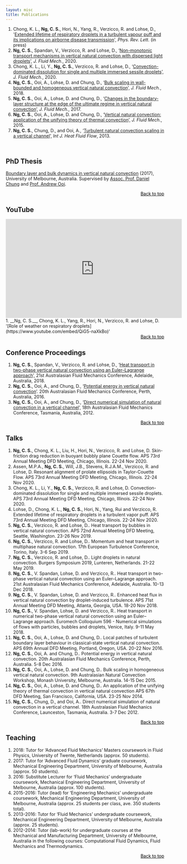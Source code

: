 ```yaml
---
layout: misc
title: Publications
---
```


<a class="anchor" id="anch_top"> </a>

1. Chong, K. L., __Ng, C. S.__, Hori, N., Yang, R., Verzicco, R. and Lohse, D., '[Extended lifetime of respiratory droplets in a turbulent vapour puff and its implications on airborne disease transmission](https://doi.org/10.1101/2020.08.04.20168468)', _Phys. Rev. Lett._ (in press) <!--[[pdf]](https://doi.org/10.1101/2020.08.04.20168468).-->
2. __Ng, C. S.__, Spandan, V., Verzicco, R. and Lohse, D., 
‘[Non-monotonic transport mechanisms in vertical natural convection with dispersed light droplets](https://doi.org/10.1017/jfm.2020.506)’, _J. Fluid Mech._, 2020.
3. Chong, K. L., Li, Y., __Ng, C. S.__, Verzicco, R. and Lohse, D., ‘[Convection-dominated dissolution for single and multiple immersed sessile droplets](https://doi.org/10.1017/jfm.2020.175)’, _J. Fluid Mech._, 2020.
4. __Ng, C. S.__, Ooi, A., Lohse, D. and Chung, D., ‘[Bulk scaling in wall-bounded and homogeneous vertical natural convection](https://arxiv.org/abs/1806.08341)’, _J. Fluid Mech._, 2018.
5. __Ng, C. S.__, Ooi, A., Lohse, D. and Chung, D., ‘[Changes in the boundary-layer structure at the edge of the ultimate regime in vertical natural convection](https://arxiv.org/abs/1806.08326)’, _J. Fluid Mech._, 2017.
6. __Ng, C. S.__, Ooi, A., Lohse, D. and Chung, D., ‘[Vertical natural convection: application of the unifying theory of thermal convection](https://arxiv.org/abs/1806.07698)’, _J. Fluid Mech._, 2015.
7. __Ng, C. S.__, Chung, D., and Ooi, A., ‘[Turbulent natural convection scaling in a vertical channel](https://doi.org/10.1016/j.ijheatfluidflow.2013.08.011)’, _Int J. Heat Fluid Flow_, 2013.


<br>

## PhD Thesis
[Boundary layer and bulk dynamics in vertical natural convection](https://minerva-access.unimelb.edu.au/handle/11343/197921) (2017), University of Melbourne, Australia. Supervised by [Assoc. Prof. Daniel Chung](https://people.eng.unimelb.edu.au/chungd1/) and [Prof. Andrew Ooi](https://findanexpert.unimelb.edu.au/profile/15528-andrew-ooi).

<div style="text-align: right"> <a style="color:black" href="#anch_top">Back to top</a> </div>

<!-- --- -->

## YouTube
<iframe width="560" height="315" src="https://www.youtube.com/embed/QiG5-naXkBo" frameborder="0" allow="accelerometer; autoplay; clipboard-write; encrypted-media; gyroscope; picture-in-picture" allowfullscreen></iframe>
1. __Ng, C. S.__, Chong, K. L., Yang, R., Hori, N., Verzicco, R. and Lohse, D. '[Role of weather on respiratory droplets](https://www.youtube.com/embed/QiG5-naXkBo)'

<div style="text-align: right"> <a style="color:black" href="#anch_top">Back to top</a> </div>


<!-- --- -->


## Conference Proceedings
1. __Ng, C. S.__, Spandan, V., Verzicco, R. and Lohse, D., ‘[Heat transport in two-phase vertical natural convection using an Euler–Lagrange approach](https://people.eng.unimelb.edu.au/imarusic/proceedings/21/Contribution_520_final.pdf)’, 21st Australasian Fluid Mechanics Conference, Adelaide, Australia, 2018.
2. __Ng, C. S.__, Ooi, A., and Chung, D., ‘[Potential energy in vertical natural convection](https://people.eng.unimelb.edu.au/imarusic/proceedings/20/727%20Paper.pdf)’. 20th Australasian Fluid Mechanics Conference, Perth, Australia, 2016.
3. __Ng, C. S.__, Ooi, A., and Chung, D., ‘[Direct numerical simulation of natural convection in a vertical channel](https://people.eng.unimelb.edu.au/imarusic/proceedings/18/222%20-%20Ng.pdf)’, 18th Australasian Fluid Mechanics Conference, Tasmania, Australia, 2012.

<div style="text-align: right"> <a style="color:black" href="#anch_top">Back to top</a> </div>

<!-- --- -->

## Talks
1. __Ng, C. S.__, Chong, K. L., Liu, H., Hori, N., Verzicco, R. and Lohse, D. Skin-friction drag reduction in buoyant bubbly plane Couette flow. APS 73rd Annual Meeting DFD Meeting, Chicago, Illinois. 22-24 Nov 2020.
2. Assen, M.P.A., __Ng, C. S.__, Will, J.B., Stevens, R.J.A.M., Verzicco, R. and Lohse, D. Resonant alignment of prolate ellipsoids in Taylor-Couette Flow. APS 73rd Annual Meeting DFD Meeting, Chicago, Illinois. 22-24 Nov 2020.
3. Chong, K. L., Li, Y., __Ng, C. S.__, Verzicco, R. and Lohse, D. Convection-dominated dissolution for single and multiple immersed sessile droplets. APS 73rd Annual Meeting DFD Meeting, Chicago, Illinois. 22-24 Nov 2020.
4. Lohse, D., Chong, K. L., __Ng, C. S.__, Hori, N., Yang, Rui and Verzicco, R. Extended lifetime of respiratory droplets in a turbulent vapor puff. APS 73rd Annual Meeting DFD Meeting, Chicago, Illinois. 22-24 Nov 2020.
5. __Ng, C. S.__, Verzicco, R. and Lohse, D.. Heat transport by bubbles in vertical natural convection. APS 72nd Annual Meeting DFD Meeting, Seattle, Washington. 23-26 Nov 2019.
6. __Ng, C. S.__, Verzicco, R. and Lohse, D.. Momentum and heat transport in multiphase natural convection. 17th European Turbulence Conference, Torino, Italy. 3-6 Sep 2019.
7. __Ng, C. S.__, Verzicco, R. and Lohse, D.. Light droplets in natural convection. Burgers Symposium 2019, Lunteren, Netherlands. 21-22 May 2019.
8. __Ng, C. S.__, V. Spandan, Lohse, D. and Verzicco, R.. Heat transport in two-phase vertical natural convection using an Euler–Lagrange approach. 21st Australasian Fluid Mechanics Conference, Adelaide, Australia. 10-13 Dec 2018.
9. __Ng, C. S.__, V. Spandan, Lohse, D. and Verzicco, R.. Enhanced heat flux in vertical natural convection by droplet-induced turbulence. APS 71st Annual Meeting DFD Meeting, Atlanta, Georgia, USA. 18-20 Nov 2018.
10. __Ng, C. S.__, V. Spandan, Lohse, D. and Verzicco, R.. Heat transport in numerical two-phase vertical natural convection using an Euler–Lagrange approach. Euromech Colloquium 596 - Numerical simulations of flows with particles, bubbles and droplets, Venice, Italy. 9-11 May 2018.
11. __Ng, C. S.__, Ooi, A., Lohse, D. and Chung, D.. Local patches of turbulent boundary layer behaviour in classical-state vertical natural convection. APS 69th Annual DFD Meeting, Portland, Oregon, USA. 20-22 Nov 2016.
12. __Ng, C. S.__, Ooi, A. and Chung, D.. Potential energy in vertical natural convection. 20th Australasian Fluid Mechanics Conference, Perth, Australia. 5-8 Dec 2016.
13. __Ng, C. S.__, Ooi, A., Lohse, D. and Chung, D.. Bulk scaling in homogeneous vertical natural convection. 9th Australasian Natural Convection Workshop, Monash University, Melbourne, Australia. 14-15 Dec 2015.
14. __Ng, C. S.__, Ooi, A., Lohse, D. and Chung, D.. An application of the unifying theory of thermal convection in vertical natural convection APS 67th DFD Meeting, San Francisco, California, USA. 23-25 Nov 2014.
15. __Ng, C. S.__, Chung, D., and Ooi, A.. Direct numerical simulation of natural convection in a vertical channel. 18th Australasian Fluid Mechanics Conference, Launceston, Tasmania, Australia. 3-7 Dec 2012.

<div style="text-align: right"> <a style="color:black" href="#anch_top">Back to top</a> </div>

## Teaching

1. 2018: Tutor for ‘Advanced Fluid Mechanics’ Masters coursework in Fluid Physics, University of Twente, Netherlands (approx. 50 students).
2. 2017: Tutor for ‘Advanced Fluid Dynamics’ graduate coursework, Mechanical Engineering Department, University of Melbourne, Australia (approx. 50 students).
3. 2016: Substitute Lecturer for ‘Fluid Mechanics’ undergraduate coursework, Mechanical Engineering Department, University of Melbourne, Australia (approx. 100 students).
4. 2015-2016: Tutor (lead) for ‘Engineering Mechanics’ undergraduate coursework, Mechanical Engineering Department, University of Melbourne, Australia (approx. 25 students per class, ave. 350 students total).
5. 2013-2016: Tutor for ‘Fluid Mechanics’ undergraduate coursework, Mechanical Engineering Department, University of Melbourne, Australia (approx. 25 students).
6. 2012-2014: Tutor (lab-work) for undergraduate courses at the Mechanical and Manufacturing Department, University of Melbourne, Australia in the following courses: Computational Fluid Dynamics, Fluid Mechanics and Thermodynamics. 

<div style="text-align: right"> <a style="color:black" href="#anch_top">Back to top</a> </div>